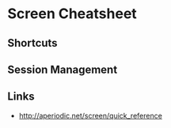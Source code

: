 # Screen Cheatsheet

## Shortcuts

## Session Management

## Links
* http://aperiodic.net/screen/quick_reference